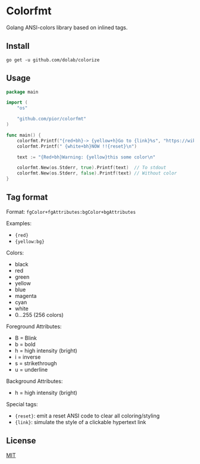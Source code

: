 # Colorfmt

Golang ANSI-colors library based on inlined tags.

## Install

```
go get -u github.com/dolab/colorize
```

## Usage

```go
package main

import (
	"os"

	"github.com/pior/colorfmt"
)

func main() {
	colorfmt.Printf("{red+bh}-> {yellow+h}Go to {link}%s", "https://wikipedia.com")
	colorfmt.Printf(" {white+bh}NOW !!{reset}\n")

	text := "{Red+bh}Warning: {yellow}this some color\n"

	colorfmt.New(os.Stderr, true).Printf(text)  // To stdout
	colorfmt.New(os.Stderr, false).Printf(text) // Without color
}
```

## Tag format

Format: `fgColor+fgAttributes:bgColor+bgAttributes`

Examples:
- `{red}`
- `{yellow:bg}`

Colors:
- black
- red
- green
- yellow
- blue
- magenta
- cyan
- white
- 0...255 (256 colors)

Foreground Attributes:
- B = Blink
- b = bold
- h = high intensity (bright)
- i = inverse
- s = strikethrough
- u = underline

Background Attributes:
- h = high intensity (bright)

Special tags:
- `{reset}`: emit a reset ANSI code to clear all coloring/styling
- `{link}`: simulate the style of a clickable hypertext link


## License

[MIT](https://github.com/pior/colorfmt/blob/master/LICENSE)
